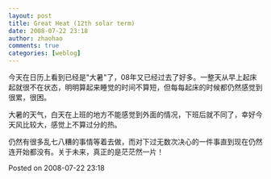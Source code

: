 ```yaml
---
layout: post
title: Great Heat (12th solar term)
date: 2008-07-22 23:18
author: zhaohao
comments: true
categories: [weblog]
---
```

今天在日历上看到已经是"大暑"了，08年又已经过去了好多。一整天从早上起床起就很不在状态，明明算起来睡觉的时间不算短，但每每起床的时候都仍然感觉到很累，很困。

大暑的天气，白天在上班的地方不能感觉到外面的情况，下班后就不同了，幸好今天风比较大，感觉上不算过分的热。

仍然有很多乱七八糟的事情等着去做，而对下过无数次决心的一件事直到现在仍然连开始都没有。关于未来，真正的是茫茫然一片！

Posted on 2008-07-22 23:18
